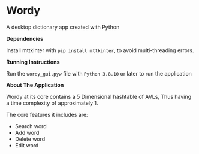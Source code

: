 # Wordy

A desktop dictionary app created with Python


**Dependencies**

Install mttkinter with `pip install mttkinter`, to avoid multi-threading errors.


**Running Instructions**

Run the `wordy_gui.pyw` file with `Python 3.8.10` or later to run the application


**About The Application**

Wordy at its core contains a 5 Dimensional hashtable of AVLs, Thus having a time complexity of approximately 1.

The core features it includes are: 
- Search word
- Add word
- Delete word
- Edit word
